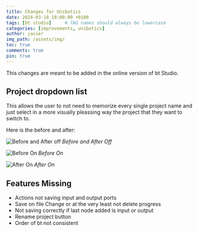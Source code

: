 ```yaml
---
title: Changes for Unibotics
date: 2024-03-18 18:00:00 +0100
tags: [bt studio]     # TAG names should always be lowercase
categories: [improvements, unibotics]
author: javier
img_path: /assets/img/
toc: true
comments: true
pin: true
---
```


This changes are meant to be added in the online version of bt Studio.

## Project dropdown list

This allows the user to not need to memorize every single project name and just select in a more visually pleassing way the project that they want to switch to.

Here is the before and after:

![Before and After off](project_list/after_off.png)
_Before and After Off_

![Before On](project_list/before.png)
_Before On_

![After On](project_list/after_on.png)
_After On_

## Features Missing

- Actions not saving input and output ports
- Save on file Change or at the very least not delete progress
- Not saving correctly if last node added is input or output
- Rename project button
- Order of bt not consistent
